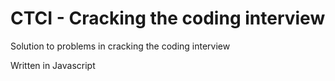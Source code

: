 # CTCI - Cracking the coding interview

Solution to problems in cracking the coding interview

Written in Javascript

